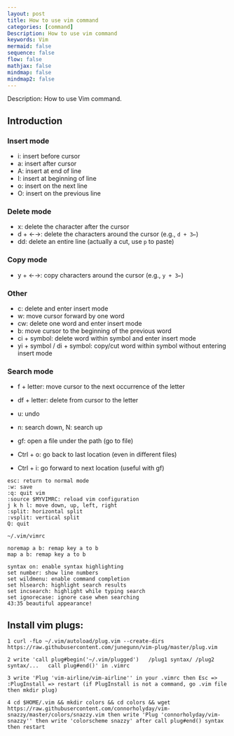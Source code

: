 ```yaml
---
layout: post
title: How to use vim command
categories: [command]
Description: How to use vim command
keywords: Vim
mermaid: false
sequence: false
flow: false
mathjax: false
mindmap: false
mindmap2: false
---
```


Description: How to use Vim command.

## Introduction

### Insert mode

- i: insert before cursor  
- a: insert after cursor  
- A: insert at end of line  
- I: insert at beginning of line  
- o: insert on the next line  
- O: insert on the previous line  

### Delete mode

- x: delete the character after the cursor  
- d + ←→: delete the characters around the cursor (e.g., `d + 3←`)  
- dd: delete an entire line (actually a cut, use `p` to paste)  

### Copy mode

- y + ←→: copy characters around the cursor (e.g., `y + 3←`)  

### Other

- c: delete and enter insert mode  
- w: move cursor forward by one word  
- cw: delete one word and enter insert mode  
- b: move cursor to the beginning of the previous word  
- ci + symbol: delete word within symbol and enter insert mode  
- yi + symbol / di + symbol: copy/cut word within symbol without entering insert mode  

### Search mode

- f + letter: move cursor to the next occurrence of the letter  
- df + letter: delete from cursor to the letter  
- u: undo  
- n: search down, N: search up  

- gf: open a file under the path (go to file)  

- Ctrl + o: go back to last location (even in different files)  
- Ctrl + i: go forward to next location (useful with gf)  

```shell
esc: return to normal mode  
:w: save  
:q: quit vim  
:source $MYVIMRC: reload vim configuration  
j k h l: move down, up, left, right  
:split: horizontal split  
:vsplit: vertical split  
Q: quit  

~/.vim/vimrc  

noremap a b: remap key a to b  
map a b: remap key a to b  

syntax on: enable syntax highlighting  
set number: show line numbers  
set wildmenu: enable command completion  
set hlsearch: highlight search results  
set incsearch: highlight while typing search  
set ignorecase: ignore case when searching  
43:35 beautiful appearance!  
```

## Install vim plugs:

```shell
1 curl -fLo ~/.vim/autoload/plug.vim --create-dirs     https://raw.githubusercontent.com/junegunn/vim-plug/master/plug.vim
```

```shell
2 write 'call plug#begin('~/.vim/plugged')   /plug1 syntax/ /plug2 syntax/...   call plug#end()' in .vimrc	
```

```shell
3 write 'Plug 'vim-airline/vim-airline'' in your .vimrc then Esc => :PlugInstall => restart (if PlugInstall is not a command, go .vim file then mkdir plug)
```

```shell
4 cd $HOME/.vim && mkdir colors && cd colors && wget  https://raw.githubusercontent.com/connorholyday/vim-snazzy/master/colors/snazzy.vim then write 'Plug 'connorholyday/vim-snazzy'' then write 'colorscheme snazzy' after call plug#end() syntax then restart
```
